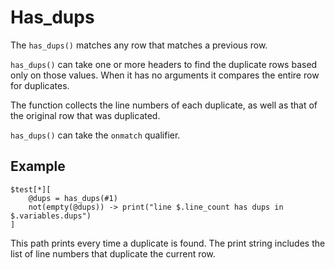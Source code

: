 
# Has_dups

The `has_dups()` matches any row that matches a previous row.

`has_dups()` can take one or more headers to find the duplicate rows based only on those values. When it has no arguments it compares the entire row for duplicates.

The function collects the line numbers of each duplicate, as well as that of the original row that was duplicated.

`has_dups()` can take the `onmatch` qualifier.


## Example

    $test[*][
        @dups = has_dups(#1)
        not(empty(@dups)) -> print("line $.line_count has dups in $.variables.dups")
    ]

This path prints every time a duplicate is found. The print string includes the list of line numbers that duplicate the current row.


